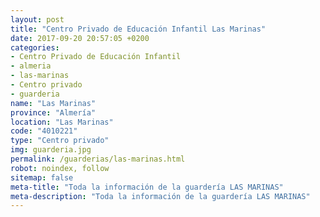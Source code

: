 ```yaml
---
layout: post
title: "Centro Privado de Educación Infantil Las Marinas"
date: 2017-09-20 20:57:05 +0200
categories:
- Centro Privado de Educación Infantil
- almeria
- las-marinas
- Centro privado
- guarderia
name: "Las Marinas"
province: "Almería"
location: "Las Marinas"
code: "4010221"
type: "Centro privado"
img: guarderia.jpg
permalink: /guarderias/las-marinas.html
robot: noindex, follow
sitemap: false
meta-title: "Toda la información de la guardería LAS MARINAS"
meta-description: "Toda la información de la guardería LAS MARINAS"
---
```

